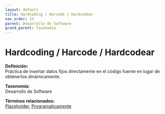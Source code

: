 ```yaml
---
layout: default
title: Hardcoding / Harcode / Hardcodear
nav_order: 13
parent: Desarrollo de Software
grand_parent: Taxonomía
---
```


# Hardcoding / Harcode / Hardcodear

**Definición:**  
Práctica de insertar datos fijos directamente en el código fuente en lugar de obtenerlos dinámicamente.

**Taxonomía:**  
Desarrollo de Software

**Términos relacionados:**  
[Placeholder](https://maleniski.github.io/diccionario-angl-tec-mx/docs/taxonomia/placeholder/placeholder.html), [Programaticamente](https://maleniski.github.io/diccionario-angl-tec-mx/docs/taxonomia/programaticamente/programaticamente.html)
